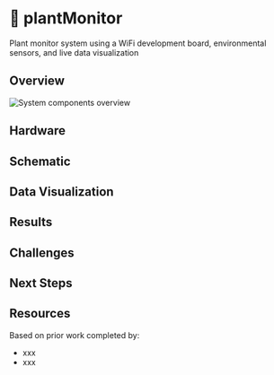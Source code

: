 # 🌱 plantMonitor
Plant monitor system using a WiFi development board, environmental sensors, and live data visualization 

## Overview
![System components overview](/Docs/Plantemoji-main-photo.jpg)

## Hardware 


## Schematic


## Data Visualization


## Results


## Challenges

## Next Steps

## Resources
Based on prior work completed by:
- xxx
- xxx

